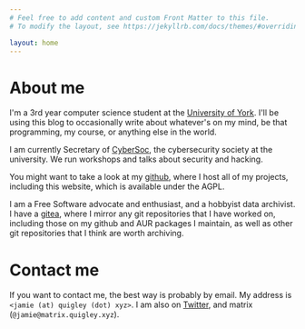 ```yaml
---
# Feel free to add content and custom Front Matter to this file.
# To modify the layout, see https://jekyllrb.com/docs/themes/#overriding-theme-defaults

layout: home
---
```


# About me

I'm a 3rd year computer science student at the [University of York](https://york.ac.uk). I'll be using this blog to occasionally write about whatever's on my mind, be that programming, my course, or anything else in the world.

I am currently Secretary of [CyberSoc](https://cybersoc.co.uk), the cybersecurity society at the university. We run workshops and talks about security and hacking.

You might want to take a look at my [github](https://github.com/Sciencentistguy), where I host all of my projects, including this website, which is available under the AGPL.

I am a Free Software advocate and enthusiast, and a hobbyist data archivist. I have a [gitea](https://git.quigley.xyz/explore/repos), where I mirror any git repositories that I have worked on, including those on my github and AUR packages I maintain, as well as other git repositories that I think are worth archiving.

# Contact me

If you want to contact me, the best way is probably by email. My address is `<jamie (at) quigley (dot) xyz>`. I am also on [Twitter](https://twitter.com/Sciencentistguy), and matrix (`@jamie@matrix.quigley.xyz`).
